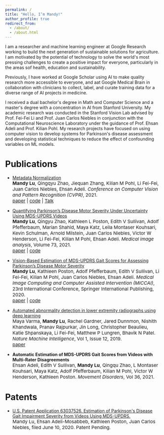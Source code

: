 ```yaml
---
permalink: /
title: "Hello, I’m Mandy!"
author_profile: true
redirect_from: 
  - /about/
  - /about.html
---
```


I am a researcher and machine learning engineer at Google Research working to build the next generation of sustainable solutions for agriculture. I am motivated by the potential of technology to solve the world's most pressing challenges to create a positive impact for everyone, particularly in the areas sof health, education and sustainability. 

Previously, I have worked at Google Scholar using AI to make quality research more accessible to everyone, and aat Google Medical Brain in collaboration with clinicians to collect, label, and curate training data for a diverse range of AI projects in medicine. 

I received a dual bachelor's degree in Math and Computer Science and a master's degree with a concentration in AI from Stanford University. My academic research was conducted in the Stanford Vision Lab advised by Prof. Fei-Fei Li and Prof. Juan Carlos Niebles in conjunction with the Computational Neuroscience Laboratory under the guidance of Prof. Ehsan Adeli and Prof. Kilian Pohl. My research projects have focused on using computer vision to develop systems for Parkinson's disease assessment and developing statistical techniques to reduce the effect of confounding variables on ML models.

Publications
======

- [Metadata Normalization](https://arxiv.org/abs/2307.14430)<br>
  <span style="font-size:4mm;">**Mandy Lu**, Qingqyu Zhao, Jiequan Zhang, Kilian M Pohl, Li Fei-Fei, Juan Carlos Niebles, Ehsan Adeli. *Conference on Computer Vision and Pattern Recognition (CVPR)*, 2021. </span><br>
  <span style="font-size:4mm;">[paper](https://openaccess.thecvf.com/content/CVPR2021/papers/Lu_Metadata_Normalization_CVPR_2021_paper.pdf) | [code](https://github.com/mlu355/MetadataNorm) | [Talk](https://www.youtube.com/watch?v=NX4Xz86khUE&ab_channel=MandyLu) </span>

- [Quantifying Parkinson’s Disease Motor Severity Under Uncertainty Using MDS-UPDRS Videos](https://pmc.ncbi.nlm.nih.gov/articles/PMC8453121/)<br>
  <span style="font-size:4mm;">**Mandy Lu**, Qingyu Zhao, Kathleen L Poston, Edith V Sullivan, Adolf Pfefferbaum, Marian Shahid, Maya Katz, Leila Montaser Kouhsari, Kevin Schulman, Arnold Milstein, Juan Carlos Niebles, Victor W Henderson, Li Fei-Fei, Kilian M Pohl, Ehsan Adeli. *Medical image analysis*, Volume 73, 2021. </span><br>
  <span style="font-size:4mm;">[paper](https://pmc.ncbi.nlm.nih.gov/articles/PMC8453121/) | [code](https://github.com/mlu355/PD-Motor-Severity-Estimation)  </span>

- [Vision-Based Estimation of MDS-UPDRS Gait Scores for Assessing Parkinson’s Disease Motor Severity](https://pmc.ncbi.nlm.nih.gov/articles/PMC7585545/)<br>
  <span style="font-size:4mm;">**Mandy Lu**, Kathleen Poston, Adolf Pfefferbaum, Edith V Sullivan, Li Fei-Fei, Kilian M Pohl, Juan Carlos Niebles, Ehsan Adeli. *Medical Image Computing and Computer Assisted Intervention (MICCAI)*, 23rd International Conference, Springer International Publishing, 2020. </span><br>
  <span style="font-size:4mm;">[paper](https://pmc.ncbi.nlm.nih.gov/articles/PMC7585545/) | [code](https://github.com/mlu355/PD-Motor-Severity-Estimation)  </span>

- [Automated abnormality detection in lower extremity radiographs using deep learning](https://www.nature.com/articles/s42256-019-0126-0)<br>
  <span style="font-size:4mm;">Maya Varma, **Mandy Lu**, Rachel Gardner, Jared Dunnmon, Nishith Khandwala, Pranav Rajpurkar, Jin Long, Christopher Beaulieu, Katie Shpanskaya, Li Fei-Fei, Matthew P Lungren, Bhavik N Patel. *Nature Machine Intelligence*, Vol 1, Issue 12, 2019. </span><br>
  <span style="font-size:4mm;">[paper](https://www.nature.com/articles/s42256-019-0126-0) </span>

- **Automatic Estimation of MDS-UPDRS Gait Scores from Videos with Multi-Rater Disagreements** <br>
  <span style="font-size:4mm;">Ehsan Adeli, Edith V Sullivan, **Mandy Lu**, Qingqu Zhao, L Montaser Kouhsari, Maya Katz, Adolf Pfefferbaum, Kilian M Pohl, Victor W Henderson, Kathleen Poston. *Movement Disorders*, Vol 36, 2021. </span><br>


Patents
======

- [U.S. Patent Application 63037526. Estimation of Parkinson's Disease Gait Impairment Severity from Videos Using MDS-UPDRS.](https://patents.google.com/patent/US11918370B2/en) <br>
  <span style="font-size:4mm;">Mandy Lu, Ehsan Adeli-Mosabbeb, Kathleen Poston, Juan Carlos Niebles, filed June 10, 2020. Patent Pending. </span><br>




